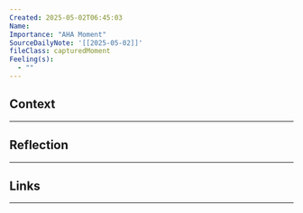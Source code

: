 ```yaml
---
Created: 2025-05-02T06:45:03
Name: 
Importance: "AHA Moment"
SourceDailyNote: '[[2025-05-02]]'
fileClass: capturedMoment
Feeling(s):
  - ""
---
```

## Context
---

## Reflection 
---

## Links
---

